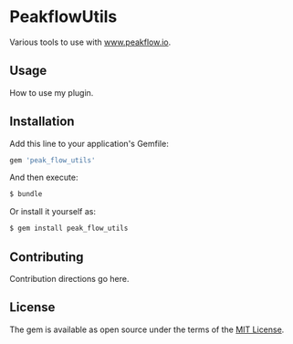 # PeakflowUtils

Various tools to use with www.peakflow.io.

## Usage
How to use my plugin.

## Installation
Add this line to your application's Gemfile:

```ruby
gem 'peak_flow_utils'
```

And then execute:
```bash
$ bundle
```

Or install it yourself as:
```bash
$ gem install peak_flow_utils
```

## Contributing
Contribution directions go here.

## License
The gem is available as open source under the terms of the [MIT License](https://opensource.org/licenses/MIT).
